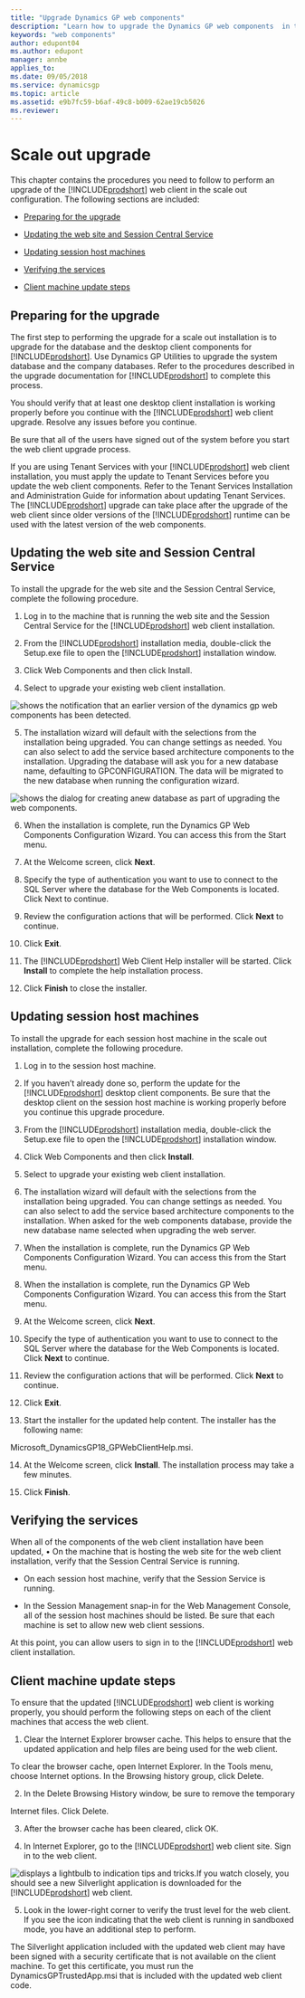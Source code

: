 ```yaml
---
title: "Upgrade Dynamics GP web components"
description: "Learn how to upgrade the Dynamics GP web components  in the scale out configuration."
keywords: "web components"
author: edupont04
ms.author: edupont
manager: annbe
applies_to: 
ms.date: 09/05/2018
ms.service: dynamicsgp
ms.topic: article
ms.assetid: e9b7fc59-b6af-49c8-b009-62ae19cb5026
ms.reviewer: 
---
```

<span id="_Toc498953327" class="anchor"></span>

# Scale out upgrade

This chapter contains the procedures you need to follow to perform an upgrade of the [!INCLUDE[prodshort](../includes/prodshort.md)] web client in the scale out configuration. The following sections are included:

-   [Preparing for the upgrade](#preparing-for-the-upgrade)  

-   [Updating the web site and Session Central Service](#updating-the-web-site-and-session-central-service)  

-   [Updating session host machines](#updating-session-host-machines)  

-   [Verifying the services](#verifying-the-services)  

-   [Client machine update steps](#client-machine-update-steps)  

## Preparing for the upgrade

The first step to performing the upgrade for a scale out installation is to upgrade for the database and the desktop client components for [!INCLUDE[prodshort](../includes/prodshort.md)]. Use Dynamics GP Utilities to upgrade the system database and the company databases. Refer to the procedures described in the upgrade documentation for [!INCLUDE[prodshort](../includes/prodshort.md)] to complete this process.

You should verify that at least one desktop client installation is working properly before you continue with the [!INCLUDE[prodshort](../includes/prodshort.md)] web client upgrade. Resolve any issues before you continue.

Be sure that all of the users have signed out of the system before you start the web client upgrade process.

If you are using Tenant Services with your [!INCLUDE[prodshort](../includes/prodshort.md)] web client installation, you must apply the update to Tenant Services before you update the web client components. Refer to the Tenant Services Installation and Administration Guide for information about updating Tenant Services. The [!INCLUDE[prodshort](../includes/prodshort.md)] upgrade can take place after the upgrade of the web client since older versions of the [!INCLUDE[prodshort](../includes/prodshort.md)] runtime can be used with the latest version of the web components.

## Updating the web site and Session Central Service

To install the upgrade for the web site and the Session Central Service, complete the following procedure.

1. Log in to the machine that is running the web site and the Session Central Service for the [!INCLUDE[prodshort](../includes/prodshort.md)] web client installation.

2. From the [!INCLUDE[prodshort](../includes/prodshort.md)] installation media, double-click the Setup.exe file to open the [!INCLUDE[prodshort](../includes/prodshort.md)] installation window.

3. Click Web Components and then click Install.

4. Select to upgrade your existing web client installation.

![shows the notification that an earlier version of the dynamics gp web components has been detected.](media/upgrade-web.png "Upgrade warning")  

5. The installation wizard will default with the selections from the installation being upgraded. You can change settings as needed. You can also select to add the service based architecture components to the installation. Upgrading the database will ask you for a new database name, defaulting to GPCONFIGURATION. The data will be migrated to the new database when running the configuration wizard.

![shows the dialog for creating anew database as part of upgrading the web components.](media/upgrade-web-new-database.png "Database")  

6. When the installation is complete, run the Dynamics GP Web Components Configuration Wizard. You can access this from the Start menu.

7. At the Welcome screen, click **Next**.

8. Specify the type of authentication you want to use to connect to the SQL Server where the database for the Web Components is located. Click Next to continue.

9. Review the configuration actions that will be performed. Click **Next** to continue.

10. Click **Exit**.

11. The [!INCLUDE[prodshort](../includes/prodshort.md)] Web Client Help installer will be started. Click **Install** to complete the help installation process.

12. Click **Finish** to close the installer.

## Updating session host machines

To install the upgrade for each session host machine in the scale out installation, complete the following procedure.

1. Log in to the session host machine.

2. If you haven’t already done so, perform the update for the [!INCLUDE[prodshort](../includes/prodshort.md)] desktop client components. Be sure that the desktop client on the session host machine is working properly before you continue this upgrade procedure.

3. From the [!INCLUDE[prodshort](../includes/prodshort.md)] installation media, double-click the Setup.exe file to open the [!INCLUDE[prodshort](../includes/prodshort.md)] installation window.

4. Click Web Components and then click **Install**.

5. Select to upgrade your existing web client installation.

6. The installation wizard will default with the selections from the installation being upgraded. You can change settings as needed. You can also select to add the service based architecture components to the installation. When asked for the web components database, provide the new database name selected when upgrading the web server.

7. When the installation is complete, run the Dynamics GP Web Components Configuration Wizard. You can access this from the Start menu.

8. When the installation is complete, run the Dynamics GP Web Components Configuration Wizard. You can access this from the Start menu.

9. At the Welcome screen, click **Next**.

10. Specify the type of authentication you want to use to connect to the SQL Server where the database for the Web Components is located. Click **Next** to continue.

11. Review the configuration actions that will be performed. Click **Next** to continue.

12. Click **Exit**.

13. Start the installer for the updated help content. The installer has the following name:

Microsoft\_DynamicsGP18\_GPWebClientHelp.msi.

14. At the Welcome screen, click **Install**. The installation process may take a few minutes.

15. Click **Finish**.

## Verifying the services

When all of the components of the web client installation have been updated, • On the machine that is hosting the web site for the web client installation, verify that the Session Central Service is running.

-   On each session host machine, verify that the Session Service is running.

-   In the Session Management snap-in for the Web Management Console, all of the session host machines should be listed. Be sure that each machine is set to allow new web client sessions.

At this point, you can allow users to sign in to the [!INCLUDE[prodshort](../includes/prodshort.md)] web client installation.

## Client machine update steps

To ensure that the updated [!INCLUDE[prodshort](../includes/prodshort.md)] web client is working properly, you should perform the following steps on each of the client machines that access the web client.

1. Clear the Internet Explorer browser cache. This helps to ensure that the updated application and help files are being used for the web client.

To clear the browser cache, open Internet Explorer. In the Tools menu, choose Internet options. In the Browsing history group, click Delete.

2. In the Delete Browsing History window, be sure to remove the temporary

Internet files. Click Delete.

3. After the browser cache has been cleared, click OK.

4. In Internet Explorer, go to the [!INCLUDE[prodshort](../includes/prodshort.md)] web client site. Sign in to the web client.

![displays a lightbulb to indication tips and tricks.](media/lightbulb.png "Lightbulb symbol")If you watch closely, you should see a new Silverlight application is downloaded for the [!INCLUDE[prodshort](../includes/prodshort.md)] web client.  

5. Look in the lower-right corner to verify the trust level for the web client. If you see the icon indicating that the web client is running in sandboxed mode, you have an additional step to perform.

The Silverlight application included with the updated web client may have been signed with a security certificate that is not available on the client machine. To get this certificate, you must run the DynamicsGPTrustedApp.msi that is included with the updated web client code.

